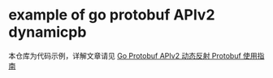 # example of go protobuf APIv2 dynamicpb

本仓库为代码示例，详解文章请见 [Go Protobuf APIv2 动态反射 Protobuf 使用指南](https://farer.org/2020/04/17/go-protobuf-apiv2-reflect-dynamicpb/)